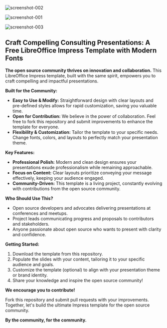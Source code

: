 ![screenshot-002](https://github.com/user-attachments/assets/c912c240-0305-4bf6-95c7-eec286c9b6e3)

![screenshot-001](https://github.com/user-attachments/assets/ec8dc771-2514-49a6-9d39-89e052dafc6c)

![screenshot-003](https://github.com/user-attachments/assets/7136a829-5275-457f-905e-4ddc06da04ff)

## Craft Compelling Consulting Presentations: A Free LibreOffice Impress Template with Modern Fonts

**The open source community thrives on innovation and collaboration.** This LibreOffice Impress template, built with the same spirit, empowers you to craft compelling and impactful presentations.

**Built for the Community:**

* **Easy to Use & Modify:** Straightforward design with clear layouts and pre-defined styles allows for rapid customization, saving you valuable time.
* **Open for Contribution:** We believe in the power of collaboration. Feel free to fork this repository and submit improvements to enhance the template for everyone.
* **Flexibility & Customization:** Tailor the template to your specific needs. Change fonts, colors, and layouts to perfectly match your presentation theme.

**Key Features:**

* **Professional Polish:** Modern and clean design ensures your presentations exude professionalism while remaining approachable.
* **Focus on Content:** Clear layouts prioritize conveying your message effectively, keeping your audience engaged.
* **Community-Driven:** This template is a living project, constantly evolving with contributions from the open source community.

**Who Should Use This?**

* Open source developers and advocates delivering presentations at conferences and meetups.
* Project leads communicating progress and proposals to contributors and stakeholders.
* Anyone passionate about open source who wants to present with clarity and confidence.

**Getting Started:**

1. Download the template from this repository.
2. Populate the slides with your content, tailoring it to your specific audience and goals.
3. Customize the template (optional) to align with your presentation theme or brand identity.
4. Share your knowledge and inspire the open source community!

**We encourage you to contribute!**

Fork this repository and submit pull requests with your improvements. Together, let's build the ultimate Impress template for the open source community.

**By the community, for the community.**
